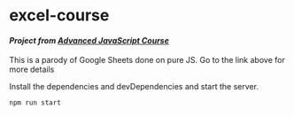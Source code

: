 # excel-course
#### _Project from [Advanced JavaScript Course](https://vladilen.ru/excel/)_
This is a parody of Google Sheets done on pure JS. Go to the link above for more details 

Install the dependencies and devDependencies and start the server.
```sh
npm run start
```
